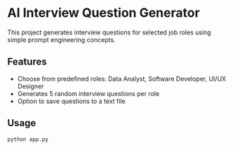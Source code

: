 # AI Interview Question Generator

This project generates interview questions for selected job roles using simple prompt engineering concepts.

## Features
- Choose from predefined roles: Data Analyst, Software Developer, UI/UX Designer
- Generates 5 random interview questions per role
- Option to save questions to a text file

## Usage
```bash
python app.py
